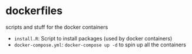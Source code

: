 # dockerfiles

scripts and stuff for the docker containers

- `install.R`: Script to install packages (used by docker containers)
- `docker-compose.yml`: `docker-compose up -d` to spin up all the containers
